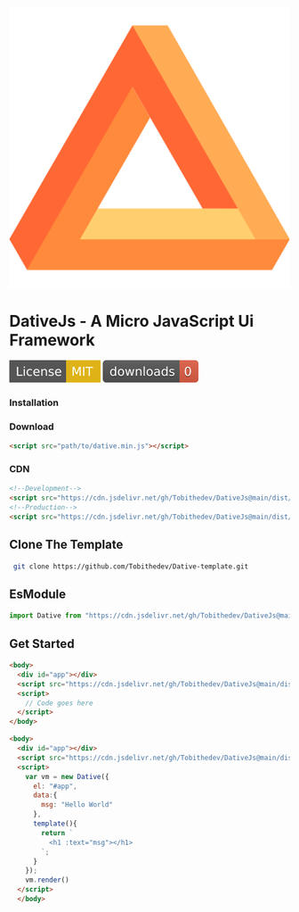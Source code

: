 ![Logo](public/logo.svg)

# **DativeJs - A Micro JavaScript Ui Framework**

![License](assets/img/License-MIT-yellow.svg)
![Downloads](assets/img/total.svg)
### Installation
### Download
```html 
<script src="path/to/dative.min.js"></script>
```
### CDN
```html
<!--Development-->
<script src="https://cdn.jsdelivr.net/gh/Tobithedev/DativeJs@main/dist/dative.js"></script>
<!--Production-->
<script src="https://cdn.jsdelivr.net/gh/Tobithedev/DativeJs@main/dist/dative.min.js"></script>
```
## Clone The Template
```bash
 git clone https://github.com/Tobithedev/Dative-template.git
```
## EsModule
```js
import Dative from "https://cdn.jsdelivr.net/gh/Tobithedev/DativeJs@main/dist/dative.es.min.js";
```
<!--## Npm
```bash
  npm install dative
```
### Usage
```js
import Dative from 'dative';
```-->
## Get Started

```html
<body>
  <div id="app"></div>
  <script src="https://cdn.jsdelivr.net/gh/Tobithedev/DativeJs@main/dist/dative.js"></script>
  <script>
    // Code goes here
  </script>
</body>
```

```html
<body>
  <div id="app"></div>
  <script src="https://cdn.jsdelivr.net/gh/Tobithedev/DativeJs@main/dist/dative.js"></script>
  <script>
    var vm = new Dative({
      el: "#app",
      data:{
        msg: "Hello World"
      },
      template(){
        return `
          <h1 :text="msg"></h1>
        `;
      }
    });
    vm.render()
  </script>
  </body>
```